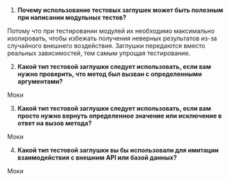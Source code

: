 1)  **Почему использование тестовых заглушек может быть полезным при написании модульных тестов?**

Потому что при тестировании модулей их необходимо максимально изолировать, чтобы избежать получения неверных результатов из-за случайного внешнего воздействия. Заглушки передаются вместо реальных зависимостей, тем самым упрощая тестирование.

2) **Какой тип тестовой заглушки следует использовать, если вам нужно проверить, что метод был вызван с определенными аргументами?**

Моки

3) **Какой тип тестовой заглушки следует использовать, если вам просто нужно вернуть определенное значение или исключение в ответ на вызов метода?**

Моки

4) **Какой тип тестовой заглушки вы бы использовали для имитации  взаимодействия с внешним API или базой данных?**

Моки
